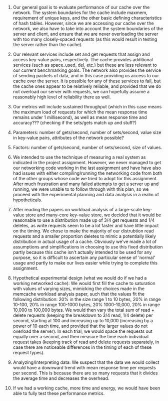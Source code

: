 1. Our general goal is to evaluate performance of our cache over the network. The system boundaries for the cache include 
maxmem, requirement of unique keys, and the other basic defining characteristics of hash tables. However, since we are 
accessing our cache over the network, we also have to take into account the system boundaries of the server and client, and 
ensure that we are never overloading the server with too many closely-spaced requests (as this would result in testing 
the server rather than the cache).

2. Our relevant services include set and get requests that assign and access key-value pairs, respectively. The cache provides 
additional services (such as space_used, del, etc.) but these are less relevant to our current benchmarking goals. The network 
also provides the service of sending packets of data, and in this case providing us access to our cache over the server. It is 
possible for any of these services to fail, but the cache ones appear to be relatively reliable, and provided that we do not
overload our server with requests, we can hopefully assume a reasonably high level of reliability there as well.

3. Our metrics will include sustained throughput (which in this case means the maximum load of requests for which the mean 
response time remains under 1 millisecond), as well as mean response time and accuracy??? (checking if the sets/gets match up and stuff?) 

4. Parameters: number of gets/second, number of sets/second, value size in key-value pairs, attributes of the network possible?

5. Factors: number of gets/second, number of sets/second, size of values.

6. We intended to use the technique of measuring a real system as indicated in the project assignment. However, we never managed to get our networking code working in the last assignment and have have also had issues with either compiling/running the networking code from both of the other groups whose code we tried to adopt for this assignment. After much frustration and many failed attempts to get a server up and running, we were unable to to follow through with this plan, so we proceed with the experimental planning and data analysis in a realm of hypotheticals.

7. After reading the papers on workload analysis of a large-scale key-value store and many-core key-value store, we decided that it would be reasonable to use a distribution made up of 3/4 get requests and 1/4 deletes, as write requests seem to be a lot faster and have little impact on the timing. We chose to make the majority of our distrubtion read requests and a smaller proportion deletes to mimic a potentially likely distribution in actual usage of a cache. Obviously we've made a lot of assumptions and simplifications in choosing to use this fixed distribution partly because this cache isn't actually intended to be used for any purpose, so it is difficult to ascertain any particular sense of 'normal' usage and partly to make our lives easier while trying to complete this assignment.

8. Hypothetical experimental design (what we would do if we had a working networked cache): We would first fill the cache to saturation with values of varying sizes, mimicking the choices made in the memcache workload analysis paper, such that the values fit the following distribution: 20% in the size range 1 to 10 bytes, 20% in range 10-100, 20% in range 100-1000 bytes, 20% 1000-10,000, 20% in range 10,000 to 100,000 bytes. We would then vary the total sum of read + delete requests (keeping the breakdown to 3/4 read, 1/4 delete) per second, starting at 100 and increasing up to 10,000 (increasing by a power of 10 each time, and provided that the larger values do not overload the server). In each trial, we would space the requests out equally over a second, and then measure the time each individual request takes (keeping track of read and delete requests separately, in case there are noticeable differences in the timing of each of these request types). 

9. Analyzing/Interpreting data: We suspect that the data we would collect would have a downward trend with mean response time per requests per second. This is because there are so many requests that it divides the average time and decreases the overhead.

10. If we had a working cache, more time and energy, we would have been able to fully test these performance metrics. 

